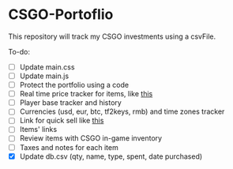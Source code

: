 CSGO-Portoflio
===========================================

This repository will track my CSGO investments using a csvFile.

To-do:
- [ ] Update main.css
- [ ] Update main.js
- [ ] Protect the portfolio using a code
- [ ] Real time price tracker for items, like [this](https://pricempire.com/)
- [ ] Player base tracker and history
- [ ] Currencies (usd, eur, btc, tf2keys, rmb) and time zones tracker
- [ ] Link for quick sell like [this](https://cantry.dev/multisell)
- [ ] Items' links
- [ ] Review items with CSGO in-game inventory
- [ ] Taxes and notes for each item
- [X] Update db.csv (qty, name, type, spent, date purchased)
